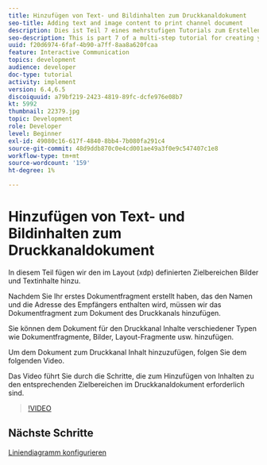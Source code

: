 ```yaml
---
title: Hinzufügen von Text- und Bildinhalten zum Druckkanaldokument
seo-title: Adding text and image content to print channel document
description: Dies ist Teil 7 eines mehrstufigen Tutorials zum Erstellen Ihres ersten interaktiven Kommunikationsdokuments. In diesem Teil fügen wir den im Layout (xdp) definierten Zielbereichen Bilder und Textinhalte hinzu.
seo-description: This is part 7 of a multi-step tutorial for creating your first interactive communications document. In this part, we will add images and text content to the target areas defined in the layout(xdp).
uuid: f20d6974-6faf-4b90-a7ff-8aa8a620fcaa
feature: Interactive Communication
topics: development
audience: developer
doc-type: tutorial
activity: implement
version: 6.4,6.5
discoiquuid: a79bf219-2423-4819-89fc-dcfe976e08b7
kt: 5992
thumbnail: 22379.jpg
topic: Development
role: Developer
level: Beginner
exl-id: 49080c16-617f-4840-8bb4-7b080fa291c4
source-git-commit: 48d9ddb870c0e4cd001ae49a3f0e9c547407c1e8
workflow-type: tm+mt
source-wordcount: '159'
ht-degree: 1%

---
```


# Hinzufügen von Text- und Bildinhalten zum Druckkanaldokument

In diesem Teil fügen wir den im Layout (xdp) definierten Zielbereichen Bilder und Textinhalte hinzu.

Nachdem Sie Ihr erstes Dokumentfragment erstellt haben, das den Namen und die Adresse des Empfängers enthalten wird, müssen wir das Dokumentfragment zum Dokument des Druckkanals hinzufügen.

Sie können dem Dokument für den Druckkanal Inhalte verschiedener Typen wie Dokumentfragmente, Bilder, Layout-Fragmente usw. hinzufügen.

Um dem Dokument zum Druckkanal Inhalt hinzuzufügen, folgen Sie dem folgenden Video.

Das Video führt Sie durch die Schritte, die zum Hinzufügen von Inhalten zu den entsprechenden Zielbereichen im Druckkanaldokument erforderlich sind.

>[!VIDEO](https://video.tv.adobe.com/v/22379?quality=12&learn=on)

## Nächste Schritte

[Liniendiagramm konfigurieren](./configuring-line-chart.md)
